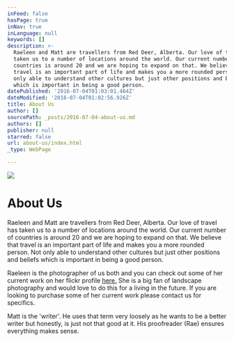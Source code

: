 ```yaml
---
inFeed: false
hasPage: true
inNav: true
inLanguage: null
keywords: []
description: >-
  Raeleen and Matt are travellers from Red Deer, Alberta. Our love of travel has
  taken us to a number of locations around the world. Our current number of
  countries is around 20 and we are hoping to expand on that. We believe that
  travel is an important part of life and makes you a more rounded person. Not
  only able to understand other cultures but just other positions and beliefs
  which is important in being a good person. 
datePublished: '2016-07-04T01:03:01.464Z'
dateModified: '2016-07-04T01:02:56.926Z'
title: About Us
author: []
sourcePath: _posts/2016-07-04-about-us.md
authors: []
publisher: null
starred: false
url: about-us/index.html
_type: WebPage

---
```

![](https://the-grid-user-content.s3-us-west-2.amazonaws.com/b4e47bee-e773-45cf-b642-553f460a3158.jpg)

# About Us

Raeleen and Matt are travellers from Red Deer, Alberta. Our love of travel has taken us to a number of locations around the world. Our current number of countries is around 20 and we are hoping to expand on that. We believe that travel is an important part of life and makes you a more rounded person. Not only able to understand other cultures but just other positions and beliefs which is important in being a good person. 

Raeleen is the photographer of us both and you can check out some of her current work on her flickr profile [here.][0] She is a big fan of landscape photography and would love to do this for a living in the future. If you are looking to purchase some of her current work please contact us for specifics. 

Matt is the 'writer'. He uses that term very loosely as he wants to be a better writer but honestly, is just not that good at it. His proofreader (Rae) ensures everything makes sense. 

[0]: https://www.flickr.com/photos/rae-j09/